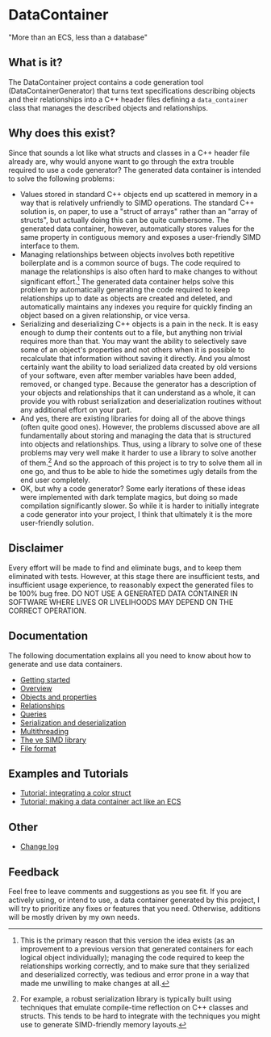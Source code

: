 # DataContainer

"More than an ECS, less than a database"

## What is it?

The DataContainer project contains a code generation tool (DataContainerGenerator) that turns text specifications describing objects and their relationships into a C++ header files defining a `data_container` class that manages the described objects and relationships.

## Why does this exist?

Since that sounds a lot like what structs and classes in a C++ header file already are, why would anyone want to go through the extra trouble required to use a code generator? The generated data container is intended to solve the following problems:

- Values stored in standard C++ objects end up scattered in memory in a way that is relatively unfriendly to SIMD operations. The standard C++ solution is, on paper, to use a "struct of arrays" rather than an "array of structs", but actually doing this can be quite cumbersome. The generated data container, however, automatically stores values for the same property in contiguous memory and exposes a user-friendly SIMD interface to them.
- Managing relationships between objects involves both repetitive boilerplate and is a common source of bugs. The code required to manage the relationships is also often hard to make changes to without significant effort.[^1] The generated data container helps solve this problem by automatically generating the code required to keep relationships up to date as objects are created and deleted, and automatically maintains any indexes you require for quickly finding an object based on a given relationship, or vice versa.
- Serializing and deserializing C++ objects is a pain in the neck. It is easy enough to dump their contents out to a file, but anything non trivial requires more than that. You may want the ability to selectively save some of an object's properties and not others when it is possible to recalculate that information without saving it directly. And you almost certainly want the ability to load serialized data created by old versions of your software, even after member variables have been added, removed, or changed type. Because the generator has a description of your objects and relationships that it can understand as a whole, it can provide you with robust serialization and deserialization routines without any additional effort on your part.
- And yes, there are existing libraries for doing all of the above things (often quite good ones). However, the problems discussed above are all fundamentally about storing and managing the data that is structured into objects and relationships. Thus, using a library to solve one of these problems may very well make it harder to use a library to solve another of them.[^2] And so the approach of this project is to try to solve them all in one go, and thus to be able to hide the sometimes ugly details from the end user completely.
- OK, but why a code generator? Some early iterations of these ideas were implemented with dark template magics, but doing so made compilation significantly slower. So while it is harder to initially integrate a code generator into your project, I think that ultimately it is the more user-friendly solution.

## Disclaimer

Every effort will be made to find and eliminate bugs, and to keep them eliminated with tests. However, at this stage there are insufficient tests, and insufficient usage experience, to reasonably expect the generated files to be 100% bug free. DO NOT USE A GENERATED DATA CONTAINER IN SOFTWARE WHERE LIVES OR LIVELIHOODS MAY DEPEND ON THE CORRECT OPERATION.

## Documentation

The following documentation explains all you need to know about how to generate and use data containers.

- [Getting started](getting_started.md)
- [Overview](overview.md)
- [Objects and properties](objects_and_properties.md)
- [Relationships](relationships.md)
- [Queries](queries.md)
- [Serialization and deserialization](serialization.md)
- [Multithreading](multithreading.md)
- [The ve SIMD library](ve_documentation.md)
- [File format](file_format_documentation.md)

## Examples and Tutorials

- [Tutorial: integrating a color struct](tutorial_color.md)
- [Tutorial: making a data container act like an ECS](tutorial_ecs.md)

## Other

- [Change log](changes.md)

## Feedback

Feel free to leave comments and suggestions as you see fit. If you are actively using, or intend to use, a data container generated by this project, I will try to prioritize any fixes or features that you need. Otherwise, additions will be mostly driven by my own needs.

[^1]: This is the primary reason that this version the idea exists (as an improvement to a previous version that generated containers for each logical object individually); managing the code required to keep the relationships working correctly, and to make sure that they serialized and deserialized correctly, was tedious and error prone in a way that made me unwilling to make changes at all.

[^2]: For example, a robust serialization library is typically built using techniques that emulate compile-time reflection on C++ classes and structs. This tends to be hard to integrate with the techniques you might use to generate SIMD-friendly memory layouts.